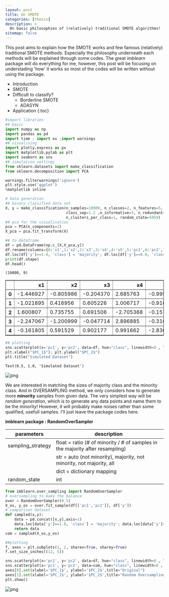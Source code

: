 ```yaml
---
layout: post
title: On SMOTE
categories: [thesis]
description: >
  On basic philosophies of (relatively) traditional SMOTE algorithms!
sitemap: false
---
```


This post aims to explain how the SMOTE works and few famous (relatively) traditional SMOTE methods. Especially the philosophy underneath each methods will be explained through some codes. 
The great *imblearn* package will do everything for me, however, this post will be focusing on understading 'how' it works so most of the codes will be written without using the package.

* Introduction
* SMOTE
* Difficult to classify?
    * Borderline SMOTE
    * ADASYN
* Application
{:toc}


```python
#import libraries
## basic
import numpy as np
import pandas as pd
import time ; import os ;import warnings
## visualising
import plotly.express as px
import matplotlib.pylab as plt 
import seaborn as sns
## simulation settings
from sklearn.datasets import make_classification
from sklearn.decomposition import PCA

warnings.filterwarnings('ignore')
plt.style.use('ggplot')
%matplotlib inline
```


```python
# Data generation
## binary classified data set
X, y = make_classification(n_samples=10000, n_classes=2, n_features=5, weights=[0.1,0.9],
                           class_sep=1.2 ,n_informative=3, n_redundant=1, 
                           n_clusters_per_class=1, random_state=5959)
## pca for the visualisation
pca = PCA(n_components=2)
X_pca = pca.fit_transform(X)

## to dataframe
df = pd.DataFrame(np.c_[X,X_pca,y])
df.rename(columns={0:'x1',1:'x2',2:'x3',3:'x4',4:'x5',5:'pc1',6:'pc2',7:'y'}, inplace=True)
df.loc[df['y']==1.0, 'class'] = 'majority'; df.loc[df['y']==0.0, 'class'] = 'minority'
print(df.shape)
df.head()
```

    (10000, 9)
    




<div>
<style scoped>
    .dataframe tbody tr th:only-of-type {
        vertical-align: middle;
    }

    .dataframe tbody tr th {
        vertical-align: top;
    }

    .dataframe thead th {
        text-align: right;
    }
</style>
<table border="1" class="dataframe">
  <thead>
    <tr style="text-align: right;">
      <th></th>
      <th>x1</th>
      <th>x2</th>
      <th>x3</th>
      <th>x4</th>
      <th>x5</th>
      <th>pc1</th>
      <th>pc2</th>
      <th>y</th>
      <th>class</th>
    </tr>
  </thead>
  <tbody>
    <tr>
      <th>0</th>
      <td>-1.446927</td>
      <td>-0.805986</td>
      <td>-0.204370</td>
      <td>2.685763</td>
      <td>-0.995430</td>
      <td>-0.372509</td>
      <td>-1.573765</td>
      <td>1.0</td>
      <td>majority</td>
    </tr>
    <tr>
      <th>1</th>
      <td>-1.021895</td>
      <td>0.416956</td>
      <td>0.605226</td>
      <td>1.006717</td>
      <td>-0.916373</td>
      <td>0.034447</td>
      <td>-0.113674</td>
      <td>1.0</td>
      <td>majority</td>
    </tr>
    <tr>
      <th>2</th>
      <td>1.600807</td>
      <td>0.735755</td>
      <td>0.691506</td>
      <td>-2.705368</td>
      <td>-0.157486</td>
      <td>1.899553</td>
      <td>4.071497</td>
      <td>1.0</td>
      <td>majority</td>
    </tr>
    <tr>
      <th>3</th>
      <td>-2.247067</td>
      <td>-1.200999</td>
      <td>-0.047714</td>
      <td>2.896885</td>
      <td>-0.310396</td>
      <td>0.148855</td>
      <td>-2.401905</td>
      <td>1.0</td>
      <td>majority</td>
    </tr>
    <tr>
      <th>4</th>
      <td>-0.161805</td>
      <td>0.591529</td>
      <td>0.902177</td>
      <td>0.991662</td>
      <td>-2.836921</td>
      <td>-1.790337</td>
      <td>0.933301</td>
      <td>1.0</td>
      <td>majority</td>
    </tr>
  </tbody>
</table>
</div>




```python
## plotting
sns.scatterplot(x='pc1', y='pc2', data=df, hue="class", linewidth=0 , legend='full',palette='hls')
plt.xlabel("$PC_1$"); plt.ylabel("$PC_2$")
plt.title("Simulated Dataset")
```




    Text(0.5, 1.0, 'Simulated Dataset')




![png](output_3_1.png)


We are interested in matching the sizes of majority class and the minority class. And in OVERSAMPLING method, we only considers how to generate more **minority** samples from given data.
The very simplest way will be *random generation*, which is to generate any data points and name them to be the minority! However, it will probably make noises rather than some qualified, usefull samples.
I'll just leave the package codes here.

**imblearn package : RandomOverSampler**

|parameters|description|
|------|---|
|sampling_strategy|float = ratio (# of minority / # of samples in the majority after resampling)|
||str = auto (not minority), majority, not minority, not majority, all|
||dict = dictionary mapping|
|random_state|int|
 


```python
from imblearn.over_sampling import RandomOverSampler
# oversampling to make the balance
over = RandomOverSampler(0.5)
X_os, y_os = over.fit_sample(df[['pc1','pc2']], df['y'])
# comparison dataset
def sampled(x,y):
    data = pd.concat([x,y],axis=1)
    data.loc[data['y']==1.0, 'class'] = 'majority'; data.loc[data['y']==0.0, 'class'] = 'minority'
    return data
com = sampled(X_os,y_os)
```


```python
##plotting
f, axes = plt.subplots(1, 2, sharex=True, sharey=True)
f.set_size_inches((12, 5)) 

sns.scatterplot(x='pc1', y='pc2', data=df, hue="class", linewidth=0 , legend=False,palette='hls', ax=axes[0])
sns.scatterplot(x='pc1', y='pc2', data=com, hue="class", linewidth=0 , legend=False,palette='hls', ax=axes[1])
axes[0].set(xlabel='$PC_1$', ylabel='$PC_2$',title="Original")
axes[1].set(xlabel='$PC_1$', ylabel='$PC_2$',title="Random Oversampling")
plt.show()
```


![png](output_6_0.png)



```python

```
